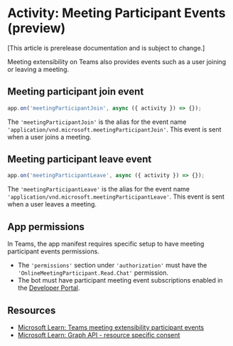 # Activity: Meeting Participant Events (preview)

[This article is prerelease documentation and is subject to change.]

Meeting extensibility on Teams also provides events such as a user joining or leaving a meeting.

## Meeting participant join event

<!-- langtabs-start -->
```typescript
app.on('meetingParticipantJoin', async ({ activity }) => {});
```
<!-- langtabs-end -->

The `'meetingParticipantJoin'` is the alias for the event name `'application/vnd.microsoft.meetingParticipantJoin'`. This event is sent when a user joins a meeting.

## Meeting participant leave event

<!-- langtabs-start -->
```typescript
app.on('meetingParticipantLeave', async ({ activity }) => {});
```
<!-- langtabs-end -->

The `'meetingParticipantLeave'` is the alias for the event name `'application/vnd.microsoft.meetingParticipantLeave'`. This event is sent when a user leaves a meeting.

## App permissions

In Teams, the app manifest requires specific setup to have meeting participant events permissions.

- The `'permissions'` section under `'authorization'` must have the `'OnlineMeetingParticipant.Read.Chat'` permission.
- The bot must have participant meeting event subscriptions enabled in the [Developer Portal](https://dev.teams.microsoft.com/).

## Resources

- [Microsoft Learn: Teams meeting extensibility participant events](https://learn.microsoft.com/en-us/microsoftteams/platform/apps-in-teams-meetings/meeting-apps-apis#receive-meeting-participant-events)
- [Microsoft Learn: Graph API - resource specific consent](https://learn.microsoft.com/en-us/microsoftteams/platform/graph-api/rsc/resource-specific-consent)